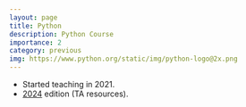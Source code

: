 ```yaml
---
layout: page
title: Python
description: Python Course
importance: 2
category: previous
img: https://www.python.org/static/img/python-logo@2x.png
---
```


* Started teaching in 2021.
* [2024](/suppl/python/python2024) edition (TA resources).